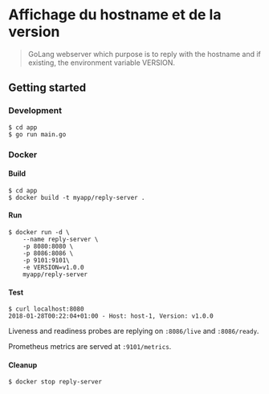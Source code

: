Affichage du hostname et de la version
====================================================

> GoLang webserver which purpose is to reply with the hostname and if existing,
the environment variable VERSION.

## Getting started

### Development
```
$ cd app
$ go run main.go
```

### Docker

#### Build

```
$ cd app
$ docker build -t myapp/reply-server . 
```

#### Run

```
$ docker run -d \
    --name reply-server \
    -p 8080:8080 \
    -p 8086:8086 \
    -p 9101:9101\
    -e VERSION=v1.0.0
    myapp/reply-server
```

#### Test

```
$ curl localhost:8080
2018-01-28T00:22:04+01:00 - Host: host-1, Version: v1.0.0
```

Liveness and readiness probes are replying on `:8086/live` and `:8086/ready`.

Prometheus metrics are served at `:9101/metrics`.

#### Cleanup

```
$ docker stop reply-server
```
